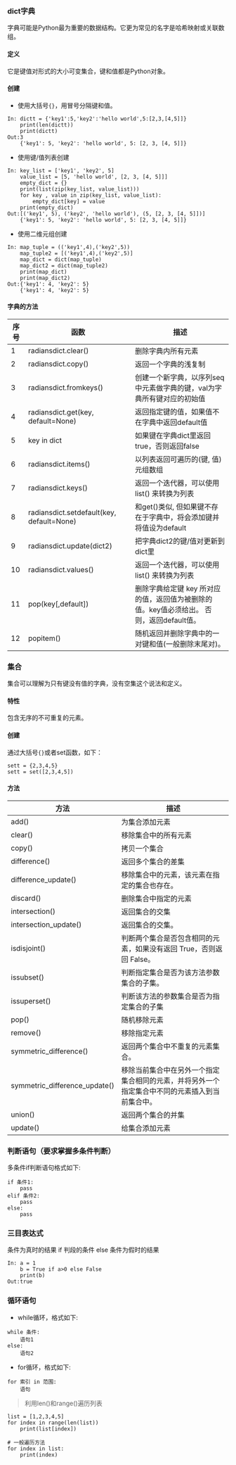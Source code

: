 ### dict字典
字典可能是Python最为重要的数据结构。它更为常⻅的名字是哈希映射或关联数组。
#### 定义
它是键值对形式的⼤⼩可变集合，键和值都是Python对象。
#### 创建
+ 使用大括号`{}`，用冒号分隔键和值。
>
    In: dictt = {'key1':5,'key2':'hello world',5:[2,3,[4,5]]}
        print(len(dictt))
        print(dictt)
    Out:3
        {'key1': 5, 'key2': 'hello world', 5: [2, 3, [4, 5]]}
+ 使用键/值列表创建
>
    In: key_list = ['key1', 'key2', 5]
        value_list = [5, 'hello world', [2, 3, [4, 5]]]
        empty_dict = {}
        print(list(zip(key_list, value_list)))
        for key , value in zip(key_list, value_list):
            empty_dict[key] = value
        print(empty_dict)
    Out:[('key1', 5), ('key2', 'hello world'), (5, [2, 3, [4, 5]])]
        {'key1': 5, 'key2': 'hello world', 5: [2, 3, [4, 5]]}
+ 使用二维元组创建
>   
    In: map_tuple = (('key1',4),('key2',5))
        map_tuple2 = [('key1',4),('key2',5)]
        map_dict = dict(map_tuple)
        map_dict2 = dict(map_tuple2)
        print(map_dict)
        print(map_dict2)
    Out:{'key1': 4, 'key2': 5}
        {'key1': 4, 'key2': 5}

#### 字典的方法

|序号|函数|描述|
|--|--|--|
|1|radiansdict.clear()|删除字典内所有元素|
|2|radiansdict.copy()|返回一个字典的浅复制|
|3|radiansdict.fromkeys()|创建一个新字典，以序列seq中元素做字典的键，val为字典所有键对应的初始值|
|4|	radiansdict.get(key, default=None)|返回指定键的值，如果值不在字典中返回default值|
|5|key in dict|如果键在字典dict里返回true，否则返回false|
|6|radiansdict.items()|以列表返回可遍历的(键, 值) 元组数组|
|7|radiansdict.keys()|返回一个迭代器，可以使用 list() 来转换为列表|
|8|radiansdict.setdefault(key, default=None)|和get()类似, 但如果键不存在于字典中，将会添加键并将值设为default|
|9|radiansdict.update(dict2)|把字典dict2的键/值对更新到dict里|
|10|radiansdict.values()|返回一个迭代器，可以使用 list() 来转换为列表|
|11|pop(key[,default])|删除字典给定键 key 所对应的值，返回值为被删除的值。key值必须给出。 否则，返回default值。|
|12|popitem()|随机返回并删除字典中的一对键和值(一般删除末尾对)。|

### 集合
集合可以理解为只有键没有值的字典，没有空集这个说法和定义。
#### 特性
包含⽆序的不可重复的元素。
#### 创建
通过大括号`{}`或者set函数，如下：
>
    sett = {2,3,4,5}
    sett = set([2,3,4,5])
#### 方法

|方法|	描述|
|--|--|
|add()|	为集合添加元素|
|clear()|	移除集合中的所有元素|
|copy()|	拷贝一个集合|
|difference()|	返回多个集合的差集|
|difference_update()|移除集合中的元素，该元素在指定的集合也存在。|
|discard()|	删除集合中指定的元素|
|intersection()|	返回集合的交集|
|intersection_update()|	返回集合的交集。|
|isdisjoint()|	判断两个集合是否包含相同的元素，如果没有返回 True，否则返回 False。|
|issubset()	|判断指定集合是否为该方法参数集合的子集。|
|issuperset()|	判断该方法的参数集合是否为指定集合的子集|
|pop()	|随机移除元素|
|remove()|	移除指定元素|
|symmetric_difference()|	返回两个集合中不重复的元素集合。|
|symmetric_difference_update()	|移除当前集合中在另外一个指定集合相同的元素，并将另外一个指定集合中不同的元素插入到当前集合中。|
|union()	|返回两个集合的并集|
|update()|	给集合添加元素|
### 判断语句（要求掌握多条件判断）
多条件if判断语句格式如下:
>
    if 条件1:
        pass
    elif 条件2:
        pass
    else:
        pass
### 三目表达式
条件为真时的结果 if 判段的条件 else 条件为假时的结果 
>
    In: a = 1
        b = True if a>0 else False
        print(b)
    Out:true
### 循环语句
+ while循环，格式如下:
>  
    while 条件:
        语句1
    else:
        语句2
+ for循环，格式如下:
>
    for 索引 in 范围:
        语句
> 利用len()和range()遍历列表
>
    list = [1,2,3,4,5]
    for index in range(len(list))
        print(list[index])
        
    # 一般遍历方法
    for index in list:
        print(index)